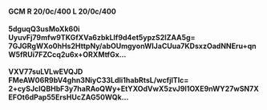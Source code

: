 #### GCM R 20/0c/400 L 20/0c/400
**5dguqQ3usMoXk60i**<br/>**UyuvFj79mfw9TKGfXVa6zbkLlf9d4et5ypzS2IZAA5g=**<br/>**7GJGRgWXo0hHs2HttpNy/abOUmgyonWIJaCUua7KDsxzOadNNEru+qnW5fRUi7FZCcq2u6x+ORXMtfGx...**<br/><br/>
**VXV77suLVLwEVQJD**<br/>**FMeAW06R9bV4ghn3NiyC33Ldli1habRtsL/wcfjlTlc=**<br/>**2+cySJclQBHbF3y7haRAoQWy+EtYXOdVwX5zvJ9l1OXE9nWY27wSN7XEFOt6dPap55ErsHUcZAG50WQk...**